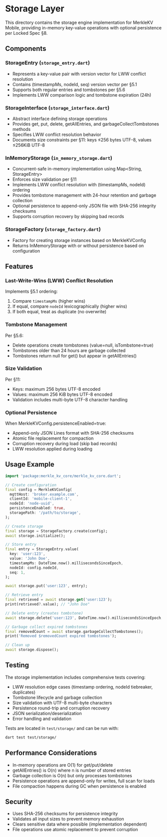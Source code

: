 # Storage Layer

This directory contains the storage engine implementation for MerkleKV Mobile, providing in-memory key-value operations with optional persistence per Locked Spec §8.

## Components

### StorageEntry (`storage_entry.dart`)
- Represents a key-value pair with version vector for LWW conflict resolution
- Contains (timestampMs, nodeId, seq) version vector per §5.1
- Supports both regular entries and tombstones per §5.6
- Implements LWW comparison logic and tombstone expiration (24h)

### StorageInterface (`storage_interface.dart`)
- Abstract interface defining storage operations
- Provides get, put, delete, getAllEntries, and garbageCollectTombstones methods
- Specifies LWW conflict resolution behavior
- Documents size constraints per §11: keys ≤256 bytes UTF-8, values ≤256KiB UTF-8

### InMemoryStorage (`in_memory_storage.dart`)
- Concurrent-safe in-memory implementation using Map<String, StorageEntry>
- Enforces size validation per §11
- Implements LWW conflict resolution with (timestampMs, nodeId) ordering
- Provides tombstone management with 24-hour retention and garbage collection
- Optional persistence to append-only JSON file with SHA-256 integrity checksums
- Supports corruption recovery by skipping bad records

### StorageFactory (`storage_factory.dart`)
- Factory for creating storage instances based on MerkleKVConfig
- Returns InMemoryStorage with or without persistence based on configuration

## Features

### Last-Write-Wins (LWW) Conflict Resolution
Implements §5.1 ordering:
1. Compare `timestampMs` (higher wins)
2. If equal, compare `nodeId` lexicographically (higher wins)
3. If both equal, treat as duplicate (no overwrite)

### Tombstone Management
Per §5.6:
- Delete operations create tombstones (value=null, isTombstone=true)
- Tombstones older than 24 hours are garbage collected
- Tombstones return null for get() but appear in getAllEntries()

### Size Validation
Per §11:
- Keys: maximum 256 bytes UTF-8 encoded
- Values: maximum 256 KiB bytes UTF-8 encoded
- Validation includes multi-byte UTF-8 character handling

### Optional Persistence
When MerkleKVConfig.persistenceEnabled=true:
- Append-only JSON Lines format with SHA-256 checksums
- Atomic file replacement for compaction
- Corruption recovery during load (skip bad records)
- LWW resolution applied during loading

## Usage Example

```dart
import 'package:merkle_kv_core/merkle_kv_core.dart';

// Create configuration
final config = MerkleKVConfig(
  mqttHost: 'broker.example.com',
  clientId: 'mobile-client-1',
  nodeId: 'node-uuid',
  persistenceEnabled: true,
  storagePath: '/path/to/storage',
);

// Create storage
final storage = StorageFactory.create(config);
await storage.initialize();

// Store entry
final entry = StorageEntry.value(
  key: 'user:123',
  value: 'John Doe',
  timestampMs: DateTime.now().millisecondsSinceEpoch,
  nodeId: config.nodeId,
  seq: 1,
);

await storage.put('user:123', entry);

// Retrieve entry
final retrieved = await storage.get('user:123');
print(retrieved?.value); // "John Doe"

// Delete entry (creates tombstone)
await storage.delete('user:123', DateTime.now().millisecondsSinceEpoch, config.nodeId, 2);

// Garbage collect expired tombstones
final removedCount = await storage.garbageCollectTombstones();
print('Removed $removedCount expired tombstones');

// Clean up
await storage.dispose();
```

## Testing

The storage implementation includes comprehensive tests covering:
- LWW resolution edge cases (timestamp ordering, nodeId tiebreaker, duplicates)
- Tombstone lifecycle and garbage collection
- Size validation with UTF-8 multi-byte characters
- Persistence round-trip and corruption recovery
- JSON serialization/deserialization
- Error handling and validation

Tests are located in `test/storage/` and can be run with:
```bash
dart test test/storage/
```

## Performance Considerations

- In-memory operations are O(1) for get/put/delete
- getAllEntries() is O(n) where n is number of stored entries
- Garbage collection is O(n) but only processes tombstones
- Persistence operations are append-only for writes, full scan for loads
- File compaction happens during GC when persistence is enabled

## Security

- Uses SHA-256 checksums for persistence integrity
- Validates all input sizes to prevent memory exhaustion
- Clears sensitive data where possible (implementation dependent)
- File operations use atomic replacement to prevent corruption
